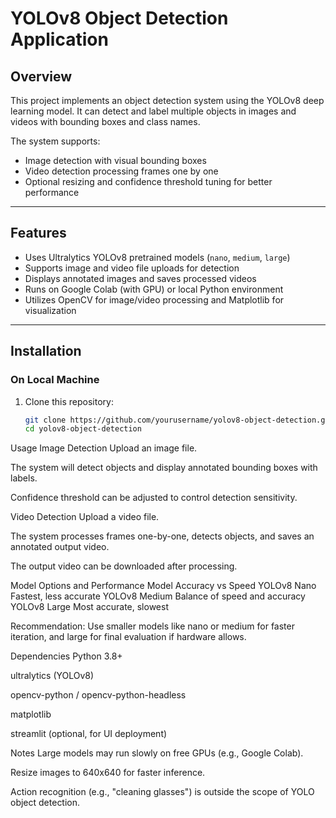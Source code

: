 # YOLOv8 Object Detection Application

## Overview

This project implements an object detection system using the YOLOv8 deep learning model. It can detect and label multiple objects in images and videos with bounding boxes and class names.

The system supports:

- Image detection with visual bounding boxes  
- Video detection processing frames one by one  
- Optional resizing and confidence threshold tuning for better performance

---

## Features

- Uses Ultralytics YOLOv8 pretrained models (`nano`, `medium`, `large`)  
- Supports image and video file uploads for detection  
- Displays annotated images and saves processed videos  
- Runs on Google Colab (with GPU) or local Python environment  
- Utilizes OpenCV for image/video processing and Matplotlib for visualization

---

## Installation

### On Local Machine

1. Clone this repository:

   ```bash
   git clone https://github.com/yourusername/yolov8-object-detection.git
   cd yolov8-object-detection
Usage
Image Detection
Upload an image file.

The system will detect objects and display annotated bounding boxes with labels.

Confidence threshold can be adjusted to control detection sensitivity.

Video Detection
Upload a video file.

The system processes frames one-by-one, detects objects, and saves an annotated output video.

The output video can be downloaded after processing.

Model Options and Performance
Model	Accuracy vs Speed
YOLOv8 Nano	Fastest, less accurate
YOLOv8 Medium	Balance of speed and accuracy
YOLOv8 Large	Most accurate, slowest

Recommendation: Use smaller models like nano or medium for faster iteration, and large for final evaluation if hardware allows.

Dependencies
Python 3.8+

ultralytics (YOLOv8)

opencv-python / opencv-python-headless

matplotlib

streamlit (optional, for UI deployment)

Notes
Large models may run slowly on free GPUs (e.g., Google Colab).

Resize images to 640x640 for faster inference.

Action recognition (e.g., "cleaning glasses") is outside the scope of YOLO object detection.
